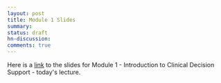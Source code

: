 ```yaml
---
layout: post
title: Module 1 Slides
summary:
status: draft
hn-discussion:
comments: true
---
```


Here is a
[link](https://docs.google.com/a/usfca.edu/file/d/0B-5GjaosMAovRW5uZmVJbV9FYjA/edit?usp=drivesdk)
to the slides for Module 1 - Introduction to Clinical Decision Support - today's
lecture.
